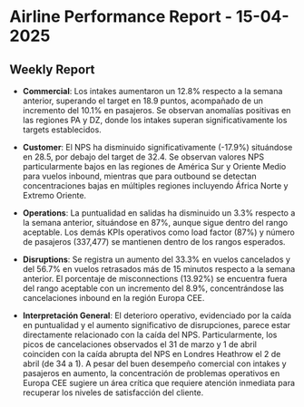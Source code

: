 # Airline Performance Report - 15-04-2025

## Weekly Report

- **Commercial**: Los intakes aumentaron un 12.8% respecto a la semana anterior, superando el target en 18.9 puntos, acompañado de un incremento del 10.1% en pasajeros. Se observan anomalías positivas en las regiones PA y DZ, donde los intakes superan significativamente los targets establecidos.

- **Customer**: El NPS ha disminuido significativamente (-17.9%) situándose en 28.5, por debajo del target de 32.4. Se observan valores NPS particularmente bajos en las regiones de América Sur y Oriente Medio para vuelos inbound, mientras que para outbound se detectan concentraciones bajas en múltiples regiones incluyendo África Norte y Extremo Oriente.

- **Operations**: La puntualidad en salidas ha disminuido un 3.3% respecto a la semana anterior, situándose en 87%, aunque sigue dentro del rango aceptable. Los demás KPIs operativos como load factor (87%) y número de pasajeros (337,477) se mantienen dentro de los rangos esperados.

- **Disruptions**: Se registra un aumento del 33.3% en vuelos cancelados y del 56.7% en vuelos retrasados más de 15 minutos respecto a la semana anterior. El porcentaje de misconnections (13.92%) se encuentra fuera del rango aceptable con un incremento del 8.9%, concentrándose las cancelaciones inbound en la región Europa CEE.

- **Interpretación General**: El deterioro operativo, evidenciado por la caída en puntualidad y el aumento significativo de disrupciones, parece estar directamente relacionado con la caída del NPS. Particularmente, los picos de cancelaciones observados el 31 de marzo y 1 de abril coinciden con la caída abrupta del NPS en Londres Heathrow el 2 de abril (de 34 a 1). A pesar del buen desempeño comercial con intakes y pasajeros en aumento, la concentración de problemas operativos en Europa CEE sugiere un área crítica que requiere atención inmediata para recuperar los niveles de satisfacción del cliente.

